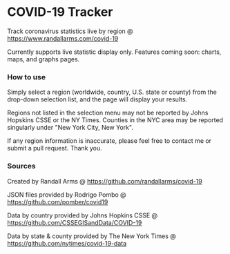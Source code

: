 # COVID-19 Tracker

Track coronavirus statistics live by region @ https://www.randallarms.com/covid-19

Currently supports live statistic display only. Features coming soon: charts, maps, and graphs pages.

### How to use

Simply select a region  (worldwide, country, U.S. state or county) from the drop-down selection list, and the page will display your results.

Regions not listed in the selection menu may not be reported by Johns Hopskins CSSE or the NY Times. Counties in the NYC area may be reported singularly under "New York City, New York".

If any region information is inaccurate, please feel free to contact me or submit a pull request. Thank you.

### Sources

Created by Randall Arms @ https://github.com/randallarms/covid-19

JSON files provided by Rodrigo Pombo @ https://github.com/pomber/covid19

Data by country provided by Johns Hopkins CSSE @ https://github.com/CSSEGISandData/COVID-19

Data by state & county provided by The New York Times @ https://github.com/nytimes/covid-19-data